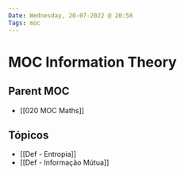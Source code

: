 ```yaml
---
Date: Wednesday, 20-07-2022 @ 20:58
Tags: moc 
---
```

# MOC Information Theory

## Parent MOC
- [[020 MOC Maths]]

## Tópicos
- [[Def - Entropia]]
- [[Def - Informação Mútua]]
